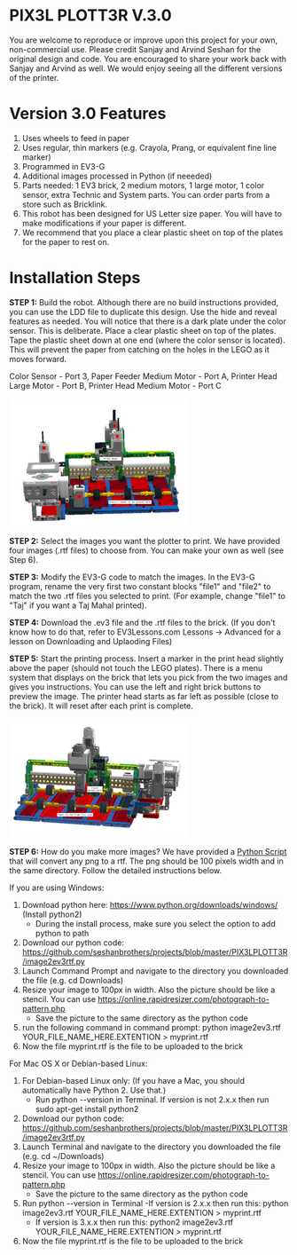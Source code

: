 # PIX3L PLOTT3R V.3.0

You are welcome to reproduce or improve upon this project for your own, non-commercial use.  Please credit Sanjay and Arvind Seshan for the original design and code. You are encouraged to share your work back with Sanjay and Arvind as well. We would enjoy seeing all the different versions of the printer.

# Version 3.0 Features
1. Uses wheels to feed in paper
2. Uses regular, thin markers (e.g. Crayola, Prang, or equivalent fine line marker)
3. Programmed in EV3-G
4. Additional images processed in Python (if neeeded)
5. Parts needed: 1 EV3 brick, 2 medium motors, 1 large motor, 1 color sensor, extra Technic and System parts. You can order parts from a store such as Bricklink.
6. This robot has been designed for US Letter size paper. You will have to make modifications if your paper is different.
7. We recommend that you place a clear plastic sheet on top of the plates for the paper to rest on. 

# Installation Steps

**STEP 1:** Build the robot. Although there are no build instructions provided, you can use the LDD file to duplicate this design. Use the hide and reveal features as needed. You will notice that there is a dark plate under the color sensor. This is deliberate. Place a clear plastic sheet on top of the plates. Tape the plastic sheet down at one end (where the color sensor is located). This will prevent the paper from catching on the holes in the LEGO as it moves forward.

Color Sensor - Port 3, Paper Feeder Medium Motor - Port A, Printer Head Large Motor - Port B, Printer Head Medium Motor - Port C
 
![picture](PP3Front.png)

**STEP 2:** Select the images you want the plotter to print. We have provided four images (.rtf files) to choose from. You can make your own as well (see Step 6). 

**STEP 3:** Modify the EV3-G code to match the images. In the EV3-G program, rename the very first two constant blocks "file1" and "file2" to match the two .rtf files you selected to print. (For example, change "file1" to "Taj" if you want a Taj Mahal printed).

**STEP 4:** Download the .ev3 file and the .rtf files to the brick. (If you don't know how to do that, refer to EV3Lessons.com Lessons -> Advanced for a lesson on Downloading and Uplaoding Files)

**STEP 5:** Start the printing process. Insert a marker in the print head slightly above the paper (should not touch the LEGO plates). There is a menu system that displays on the brick that lets you pick from the two images and gives you instructions. You can use the left and right brick buttons to preview the image. The printer head starts as far left as possible (close to the brick). It will reset after each print is complete.

![picture](PP3Back.png)

**STEP 6:** How do you make more images? We have provided a <a href="https://github.com/seshanbrothers/projects/blob/master/PIX3LPLOTT3R/image2ev3rtf.py">Python Script</a>  that will convert any png to a rtf. The png should be 100 pixels width and in the same directory. Follow the detailed instructions below.

If you are using Windows:

1) Download python here: https://www.python.org/downloads/windows/ (Install python2)
	- During the install process, make sure you select the option to add python to path
2) Download our python code: https://github.com/seshanbrothers/projects/blob/master/PIX3LPLOTT3R/image2ev3rtf.py
3) Launch Command Prompt and navigate to the directory you downloaded the file (e.g. cd Downloads\)
4) Resize your image to 100px in width. Also the picture should be like a stencil. You can use https://online.rapidresizer.com/photograph-to-pattern.php
	- Save the picture to the same directory as the python code
5) run the following command in command prompt: python image2ev3.rtf YOUR_FILE_NAME_HERE.EXTENTION > myprint.rtf
6) Now the file myprint.rtf is the file to be uploaded to the brick

For Mac OS X or Debian-based Linux:

1) For Debian-based Linux only:  (If you have a Mac, you should automatically have Python 2. Use that.)
	- Run python --version in Terminal. If version is not 2.x.x then run sudo apt-get install python2
2) Download our python code: https://github.com/seshanbrothers/projects/blob/master/PIX3LPLOTT3R/image2ev3rtf.py
3) Launch Terminal and navigate to the directory you downloaded the file (e.g. cd ~/Downloads)
4) Resize your image to 100px in width. Also the picture should be like a stencil. You can use https://online.rapidresizer.com/photograph-to-pattern.php
	- Save the picture to the same directory as the python code
5) Run python --version in Terminal
	-If version is 2.x.x then run this: python image2ev3.rtf YOUR_FILE_NAME_HERE.EXTENTION > myprint.rtf
	- If version is 3.x.x then run this: python2 image2ev3.rtf YOUR_FILE_NAME_HERE.EXTENTION > myprint.rtf
6) Now the file myprint.rtf is the file to be uploaded to the brick

